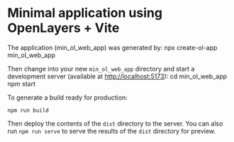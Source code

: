 # Minimal application using OpenLayers + Vite

The application (min_ol_web_app) was generated by:
    npx create-ol-app min_ol_web_app

Then change into your new `min_ol_web_app` directory and start a development server (available at <http://localhost:5173>):
    cd min_ol_web_app
    npm start

To generate a build ready for production:

    npm run build

Then deploy the contents of the `dist` directory to the server.  You can also run `npm run serve` to serve the results of the `dist` directory for preview.
